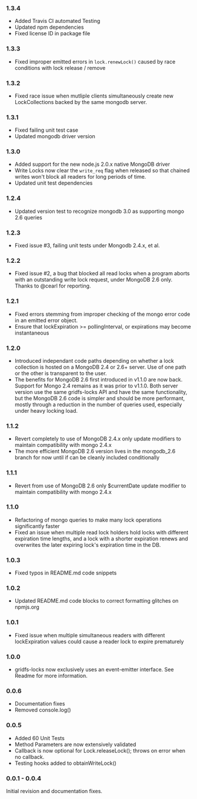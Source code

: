 ### 1.3.4

- Added Travis CI automated Testing
- Updated npm dependencies
- Fixed license ID in package file

### 1.3.3

- Fixed improper emitted errors in `lock.renewLock()` caused by race conditions with lock release / remove

### 1.3.2

- Fixed race issue when mutliple clients simultaneously create new LockCollections backed by the same mongodb server.

### 1.3.1

- Fixed failing unit test case
- Updated mongodb driver version

### 1.3.0

- Added support for the new node.js 2.0.x native MongoDB driver
- Write Locks now clear the `write_req` flag when released so that chained writes won't block all readers for long periods of time.
- Updated unit test dependencies

### 1.2.4

- Updated version test to recognize mongodb 3.0 as supporting mongo 2.6 queries

### 1.2.3

- Fixed issue #3, failing unit tests under Mongodb 2.4.x, et al.

### 1.2.2

- Fixed issue #2, a bug that blocked all read locks when a program aborts with an outstanding write lock request, under MongoDB 2.6 only. Thanks to @cearl for reporting.

### 1.2.1

- Fixed errors stemming from improper checking of the mongo error code in an emitted error object.
- Ensure that lockExpiration >= pollingInterval, or expirations may become instantaneous

### 1.2.0

- Introduced independant code paths depending on whether a lock collection is hosted on a MongoDB 2.4 or 2.6+ server. Use of one path or the other is transparent to the user.
- The benefits for MongoDB 2.6 first introduced in v1.1.0 are now back. Support for Mongo 2.4 remains as it was prior to v1.1.0. Both server version use the same gridfs-locks API and have the same functionality, but the MongoDB 2.6 code is simpler and should be more performant, mostly through a reduction in the number of queries used, especially under heavy locking load.

### 1.1.2

- Revert completely to use of MongoDB 2.4.x only update modifiers to maintain compatibility with mongo 2.4.x
- The more efficient MongoDB 2.6 version lives in the mongodb_2.6 branch for now until if can be cleanly included conditionally

### 1.1.1

- Revert from use of MongoDB 2.6 only $currentDate update modifier to maintain compatibility with mongo 2.4.x

### 1.1.0

- Refactoring of mongo queries to make many lock operations significantly faster
- Fixed an issue when multiple read lock holders hold locks with different expiration time lengths, and a lock with a shorter expiration renews and overwrites the later expiring lock's expiration time in the DB.

### 1.0.3

- Fixed typos in README.md code snippets

### 1.0.2

- Updated README.md code blocks to correct formatting glitches on npmjs.org

### 1.0.1

- Fixed issue when multiple simultaneous readers with different lockExpiration values could cause a reader lock to expire prematurely

### 1.0.0

- gridfs-locks now exclusively uses an event-emitter interface. See Readme for more information.

### 0.0.6

- Documentation fixes
- Removed console.log()

### 0.0.5

- Added 60 Unit Tests
- Method Parameters are now extensively validated
- Callback is now optional for Lock.releaseLock(); throws on error when no callback.
- Testing hooks added to obtainWriteLock()

### 0.0.1 - 0.0.4

Initial revision and documentation fixes.
